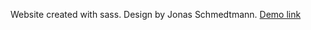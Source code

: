 Website created with sass. Design by Jonas Schmedtmann. [ Demo link](https://angarev.github.io/trillo/)